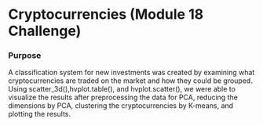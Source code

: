# Cryptocurrencies  (Module 18 Challenge)

### Purpose
A classification system for new investments was created by examining what cryptocurrencies are traded on the market and how they could be grouped. Using scatter_3d(),hvplot.table(), and hvplot.scatter(), we were able to visualize the results after preprocessing the data for PCA, reducing the dimensions by PCA, clustering the cryptocurrencies by K-means, and plotting the results.